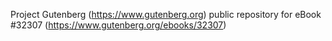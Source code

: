 Project Gutenberg (https://www.gutenberg.org) public repository for eBook #32307 (https://www.gutenberg.org/ebooks/32307)
